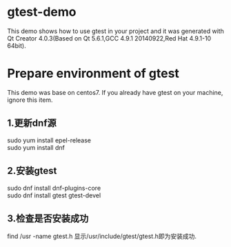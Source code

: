 # gtest-demo
This demo shows how to use gtest in your project and it was generated with Qt Creator 4.0.3(Based on Qt 5.6.1,GCC 4.9.1 20140922,Red Hat 4.9.1-10 64bit).

# Prepare environment of gtest
This demo was base on centos7. If you already have gtest on your machine, ignore this item.
## 1.更新dnf源
sudo yum install epel-release  
sudo yum install dnf  
## 2.安装gtest
sudo dnf install dnf-plugins-core  
sudo dnf install gtest gtest-devel  
## 3.检查是否安装成功
find /usr -name gtest.h 
显示/usr/include/gtest/gtest.h即为安装成功.
